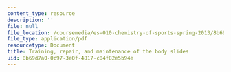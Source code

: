 ```yaml
---
content_type: resource
description: ''
file: null
file_location: /coursemedia/es-010-chemistry-of-sports-spring-2013/8b69d7a00c973e0f4817c84f82e5b94e_MITES_010S13_lec3.pdf
file_type: application/pdf
resourcetype: Document
title: Training, repair, and maintenance of the body slides
uid: 8b69d7a0-0c97-3e0f-4817-c84f82e5b94e
---
```

